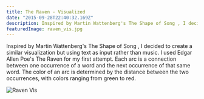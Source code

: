 ```yaml
---
title: The Raven - Visualized
date: "2015-09-28T22:40:32.169Z"
description: Inspired by Martin Wattenberg's The Shape of Song , I decided to create a similar visualization but using text as input rather than music. I used Edgar Allen Poe's The Raven for my first attempt. Each arc is a connection between one occurrence of a word and the next occurrence of that same word. The color of an arc is determined by the distance between the two occurrences, with colors ranging from green to red.
featuredImage: raven_vis.jpg
---
```


Inspired by Martin Wattenberg's The Shape of Song , I decided to create a similar visualization but using text as input rather than music. I used Edgar Allen Poe's The Raven for my first attempt. Each arc is a connection between one occurrence of a word and the next occurrence of that same word. The color of an arc is determined by the distance between the two occurrences, with colors ranging from green to red.

![Raven Vis](./raven_vis.jpg)

